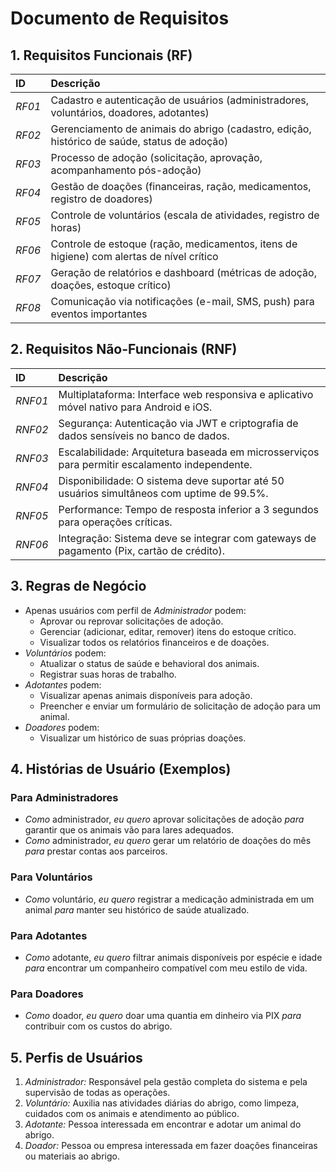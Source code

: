# Documento de Requisitos

## 1. Requisitos Funcionais (RF)

| ID | Descrição |
| :--- | :--- |
| *RF01* | Cadastro e autenticação de usuários (administradores, voluntários, doadores, adotantes) |
| *RF02* | Gerenciamento de animais do abrigo (cadastro, edição, histórico de saúde, status de adoção) |
| *RF03* | Processo de adoção (solicitação, aprovação, acompanhamento pós-adoção) |
| *RF04* | Gestão de doações (financeiras, ração, medicamentos, registro de doadores) |
| *RF05* | Controle de voluntários (escala de atividades, registro de horas) |
| *RF06* | Controle de estoque (ração, medicamentos, itens de higiene) com alertas de nível crítico |
| *RF07* | Geração de relatórios e dashboard (métricas de adoção, doações, estoque crítico) |
| *RF08* | Comunicação via notificações (e-mail, SMS, push) para eventos importantes |

## 2. Requisitos Não-Funcionais (RNF)

| ID | Descrição |
| :--- | :--- |
| *RNF01* | Multiplataforma: Interface web responsiva e aplicativo móvel nativo para Android e iOS. |
| *RNF02* | Segurança: Autenticação via JWT e criptografia de dados sensíveis no banco de dados. |
| *RNF03* | Escalabilidade: Arquitetura baseada em microsserviços para permitir escalamento independente. |
| *RNF04* | Disponibilidade: O sistema deve suportar até 50 usuários simultâneos com uptime de 99.5%. |
| *RNF05* | Performance: Tempo de resposta inferior a 3 segundos para operações críticas. |
| *RNF06* | Integração: Sistema deve se integrar com gateways de pagamento (Pix, cartão de crédito). |

## 3. Regras de Negócio
- Apenas usuários com perfil de *Administrador* podem:
  - Aprovar ou reprovar solicitações de adoção.
  - Gerenciar (adicionar, editar, remover) itens do estoque crítico.
  - Visualizar todos os relatórios financeiros e de doações.
- *Voluntários* podem:
  - Atualizar o status de saúde e behavioral dos animais.
  - Registrar suas horas de trabalho.
- *Adotantes* podem:
  - Visualizar apenas animais disponíveis para adoção.
  - Preencher e enviar um formulário de solicitação de adoção para um animal.
- *Doadores* podem:
  - Visualizar um histórico de suas próprias doações.

## 4. Histórias de Usuário (Exemplos)

### Para Administradores
- *Como* administrador, *eu quero* aprovar solicitações de adoção *para* garantir que os animais vão para lares adequados.
- *Como* administrador, *eu quero* gerar um relatório de doações do mês *para* prestar contas aos parceiros.

### Para Voluntários
- *Como* voluntário, *eu quero* registrar a medicação administrada em um animal *para* manter seu histórico de saúde atualizado.

### Para Adotantes
- *Como* adotante, *eu quero* filtrar animais disponíveis por espécie e idade *para* encontrar um companheiro compatível com meu estilo de vida.

### Para Doadores
- *Como* doador, *eu quero* doar uma quantia em dinheiro via PIX *para* contribuir com os custos do abrigo.

## 5. Perfis de Usuários
1.  *Administrador:* Responsável pela gestão completa do sistema e pela supervisão de todas as operações.
2.  *Voluntário:* Auxilia nas atividades diárias do abrigo, como limpeza, cuidados com os animais e atendimento ao público.
3.  *Adotante:* Pessoa interessada em encontrar e adotar um animal do abrigo.
4.  *Doador:* Pessoa ou empresa interessada em fazer doações financeiras ou materiais ao abrigo.